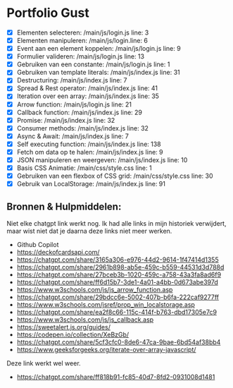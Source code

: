 # Portfolio Gust

<div>

  - [x] Elementen selecteren: /main/js/login.js line: 3
  - [x] Elementen manipuleren: /main/js/login.line: 6
  - [x] Event aan een element koppelen: /main/js/login.js line: 9
  - [x] Formulier valideren: /main/js/login.js line: 13
  - [x] Gebruiken van een constante: /main/js/login.js line: 1
  - [x] Gebruiken van template literals: /main/js/index.js line: 31
  - [x] Destructuring: /main/js/index.js line: 7
  - [x] Spread & Rest operator: /main/js/index.js line: 41
  - [x] Iteration over een array: /main/js/index.js line: 35
  - [x] Arrow function: /main/js/login.js line: 21
  - [x] Callback function: /main/js/index.js line: 29
  - [x] Promise: /main/js/index.js line: 32
  - [x] Consumer methods: /main/js/index.js line: 32
  - [x] Async & Await: /main/js/index.js line: 7
  - [x] Self executing function: /main/js/index.js line: 138
  - [x] Fetch om data op te halen: /main/js/index.js line: 9
  - [x] JSON manipuleren en weergeven: /main/js/index.js line: 10
  - [x] Basis CSS Animatie: /main/css/style.css line: 1
  - [x] Gebruiken van een flexbox of CSS grid: /main/css/style.css line: 30
  - [x] Gebruik van LocalStorage: /main/js/index.js line: 91

<h2>Bronnen & Hulpmiddelen:</h2>

Niet elke chatgpt link werkt nog. Ik had alle links in mijn historiek verwijdert, maar wist niet dat je daarna deze links niet meer werken.

  - Github Copilot
  - https://deckofcardsapi.com/
  - https://chatgpt.com/share/3165a306-e976-44d2-9614-1f47414d1355
  - https://chatgpt.com/share/2961b898-ab5e-459c-b559-44531d3d788d
  - https://chatgpt.com/share/27bceb3b-1020-459c-a758-43a3fa8ad6f9
  - https://chatgpt.com/share/ff6d15b7-3de1-4a01-a4bb-0d673abe397d
  - https://www.w3schools.com/js/js_arrow_function.asp
  - https://chatgpt.com/share/29bdcc6e-5002-407b-b6fa-222caf9277ff
  - https://www.w3schools.com/jsref/prop_win_localstorage.asp
  - https://chatgpt.com/share/ea2f8c66-115c-414f-b763-dbd17305e7c9
  - https://www.w3schools.com/js/js_callback.asp
  - https://sweetalert.js.org/guides/
  - https://codepen.io/collection/XeBzGb/
  - https://chatgpt.com/share/5cf3cfc0-8de6-47ca-9bae-6bd54af38bb4
  - https://www.geeksforgeeks.org/iterate-over-array-javascript/

Deze link werkt wel weer.

  - https://chatgpt.com/share/ff818b91-fc85-40d7-8fd2-0931008d1481
</div>